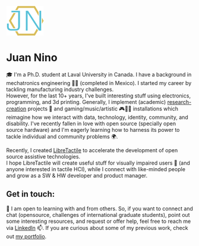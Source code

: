 ![Juan Nino's Logo](/JN-logo.png)
# Juan Nino

🎓 I'm a Ph.D. student at Laval University in Canada. I have a background in mechatronics engineering 🦾🧑‍ (completed in Mexico). I started my career by tackling manufacturing industry challenges.  
However, for the last 10+ years, I've built interesting stuff using electronics, programming, and 3d printing. Generally, I implement (academic) [research-creation](https://www.sshrc-crsh.gc.ca/funding-financement/programs-programmes/definitions-eng.aspx#:~:text=Research%2Dcreation%3A,%2C%20scholarly%20investigation%2C%20and%20experimentation.) projects 🏫 and gaming/music/artistic 🎮🎹🎨 installations which reimagine how we interact with data, technology, identity, community, and disability.
I've recently fallen in love with open source (specially open source hardware) and I'm eagerly learning how to harness its power to tackle individual and community problems 🌍.
  
Recently, I created [LibreTactile](https://github.com/LibreTactile) to accelerate the development of open source assistive technologies.  
I hope LibreTactile will create useful stuff for visually impaired users 🦯 (and anyone interested in tactile HCI), while I connect with like-minded people and grow as a SW & HW developer and product manager. 


## Get in touch:
🤝 I am open to learning with and from others. So, if you want to connect and chat (opensource, challenges of international graduate students), point out some interesting resources, and request or offer help, feel free to reach me via [LinkedIn](https://www.linkedin.com/in/nino-juan/) 📫. If you are curious about some of my previous work, check out [my portfolio](https://www.juannino.dev/).
